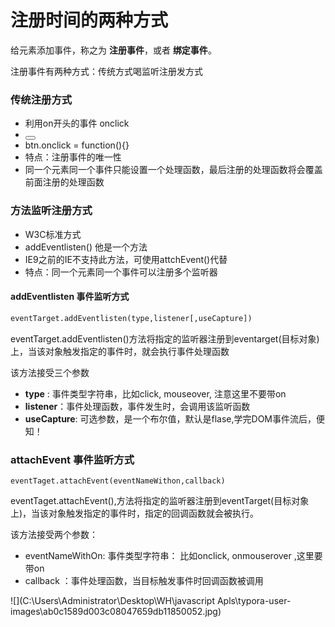 # 注册时间的两种方式

给元素添加事件，称之为 **注册事件**，或者 **绑定事件**。

注册事件有两种方式：传统方式喝监听注册发方式



### 传统注册方式

+ 利用on开头的事件 onclick
+ <button onclick = "alert('hi')"></button>
+ btn.onclick = function(){}
+ 特点：注册事件的唯一性
+ 同一个元素同一个事件只能设置一个处理函数，最后注册的处理函数将会覆盖前面注册的处理函数

### 方法监听注册方式

+ W3C标准方式
+ addEventlisten() 他是一个方法
+ IE9之前的IE不支持此方法，可使用attchEvent()代替
+ 特点：同一个元素同一个事件可以注册多个监听器



#### addEventlisten 事件监听方式

~~~html
eventTarget.addEventlisten(type,listener[,useCapture])
~~~

eventTarget.addEventlisten()方法将指定的监听器注册到eventarget(目标对象)上，当该对象触发指定的事件时，就会执行事件处理函数

该方法接受三个参数

+ **type** : 事件类型字符串，比如click, mouseover, 注意这里不要带on
+ **listener**：事件处理函数，事件发生时，会调用该监听函数
+ **useCapture**: 可选参数，是一个布尔值，默认是flase,学完DOM事件流后，便知！



### attachEvent 事件监听方式

~~~
eventTaget.attachEvent(eventNameWithon,callback)
~~~

eventTaget.attachEvent(),方法将指定的监听器注册到eventTarget(目标对象上)，当该对象触发指定的事件时，指定的回调函数就会被执行。

该方法接受两个参数：

+ eventNameWithOn: 事件类型字符串： 比如onclick, onmouserover ,这里要带on 
+ callback ：事件处理函数，当目标触发事件时回调函数被调用

![](C:\Users\Administrator\Desktop\WH\javascript Apls\typora-user-images\ab0c1589d003c08047659db11850052.jpg)